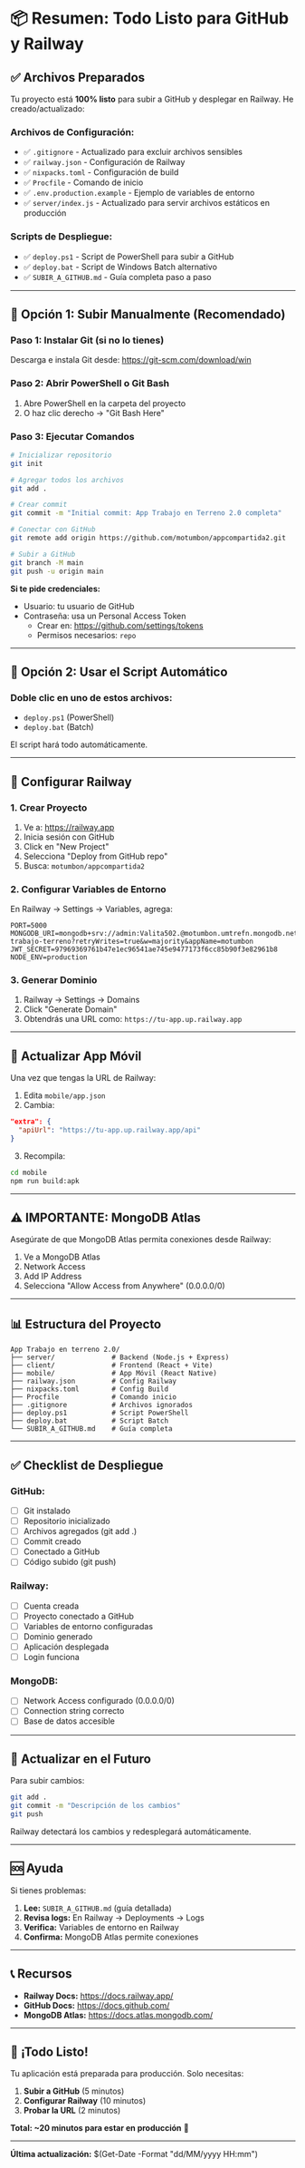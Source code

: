 # 📦 Resumen: Todo Listo para GitHub y Railway

## ✅ Archivos Preparados

Tu proyecto está **100% listo** para subir a GitHub y desplegar en Railway. He creado/actualizado:

### Archivos de Configuración:
- ✅ `.gitignore` - Actualizado para excluir archivos sensibles
- ✅ `railway.json` - Configuración de Railway
- ✅ `nixpacks.toml` - Configuración de build
- ✅ `Procfile` - Comando de inicio
- ✅ `.env.production.example` - Ejemplo de variables de entorno
- ✅ `server/index.js` - Actualizado para servir archivos estáticos en producción

### Scripts de Despliegue:
- ✅ `deploy.ps1` - Script de PowerShell para subir a GitHub
- ✅ `deploy.bat` - Script de Windows Batch alternativo
- ✅ `SUBIR_A_GITHUB.md` - Guía completa paso a paso

---

## 🚀 Opción 1: Subir Manualmente (Recomendado)

### Paso 1: Instalar Git (si no lo tienes)

Descarga e instala Git desde: https://git-scm.com/download/win

### Paso 2: Abrir PowerShell o Git Bash

1. Abre PowerShell en la carpeta del proyecto
2. O haz clic derecho → "Git Bash Here"

### Paso 3: Ejecutar Comandos

```bash
# Inicializar repositorio
git init

# Agregar todos los archivos
git add .

# Crear commit
git commit -m "Initial commit: App Trabajo en Terreno 2.0 completa"

# Conectar con GitHub
git remote add origin https://github.com/motumbon/appcompartida2.git

# Subir a GitHub
git branch -M main
git push -u origin main
```

**Si te pide credenciales:**
- Usuario: tu usuario de GitHub
- Contraseña: usa un Personal Access Token
  - Crear en: https://github.com/settings/tokens
  - Permisos necesarios: `repo`

---

## 🚀 Opción 2: Usar el Script Automático

### Doble clic en uno de estos archivos:
- `deploy.ps1` (PowerShell)
- `deploy.bat` (Batch)

El script hará todo automáticamente.

---

## 🚂 Configurar Railway

### 1. Crear Proyecto

1. Ve a: https://railway.app
2. Inicia sesión con GitHub
3. Click en "New Project"
4. Selecciona "Deploy from GitHub repo"
5. Busca: `motumbon/appcompartida2`

### 2. Configurar Variables de Entorno

En Railway → Settings → Variables, agrega:

```env
PORT=5000
MONGODB_URI=mongodb+srv://admin:Valita502.@motumbon.umtrefn.mongodb.net/app-trabajo-terreno?retryWrites=true&w=majority&appName=motumbon
JWT_SECRET=97969369761b47e1ec96541ae745e9477173f6cc85b90f3e82961b8
NODE_ENV=production
```

### 3. Generar Dominio

1. Railway → Settings → Domains
2. Click "Generate Domain"
3. Obtendrás una URL como: `https://tu-app.up.railway.app`

---

## 📱 Actualizar App Móvil

Una vez que tengas la URL de Railway:

1. Edita `mobile/app.json`
2. Cambia:
```json
"extra": {
  "apiUrl": "https://tu-app.up.railway.app/api"
}
```

3. Recompila:
```bash
cd mobile
npm run build:apk
```

---

## ⚠️ IMPORTANTE: MongoDB Atlas

Asegúrate de que MongoDB Atlas permita conexiones desde Railway:

1. Ve a MongoDB Atlas
2. Network Access
3. Add IP Address
4. Selecciona "Allow Access from Anywhere" (0.0.0.0/0)

---

## 📊 Estructura del Proyecto

```
App Trabajo en terreno 2.0/
├── server/              # Backend (Node.js + Express)
├── client/              # Frontend (React + Vite)
├── mobile/              # App Móvil (React Native)
├── railway.json         # Config Railway
├── nixpacks.toml        # Config Build
├── Procfile             # Comando inicio
├── .gitignore           # Archivos ignorados
├── deploy.ps1           # Script PowerShell
├── deploy.bat           # Script Batch
└── SUBIR_A_GITHUB.md    # Guía completa
```

---

## ✅ Checklist de Despliegue

### GitHub:
- [ ] Git instalado
- [ ] Repositorio inicializado
- [ ] Archivos agregados (git add .)
- [ ] Commit creado
- [ ] Conectado a GitHub
- [ ] Código subido (git push)

### Railway:
- [ ] Cuenta creada
- [ ] Proyecto conectado a GitHub
- [ ] Variables de entorno configuradas
- [ ] Dominio generado
- [ ] Aplicación desplegada
- [ ] Login funciona

### MongoDB:
- [ ] Network Access configurado (0.0.0.0/0)
- [ ] Connection string correcto
- [ ] Base de datos accesible

---

## 🔄 Actualizar en el Futuro

Para subir cambios:

```bash
git add .
git commit -m "Descripción de los cambios"
git push
```

Railway detectará los cambios y redesplegará automáticamente.

---

## 🆘 Ayuda

Si tienes problemas:

1. **Lee:** `SUBIR_A_GITHUB.md` (guía detallada)
2. **Revisa logs:** En Railway → Deployments → Logs
3. **Verifica:** Variables de entorno en Railway
4. **Confirma:** MongoDB Atlas permite conexiones

---

## 📞 Recursos

- **Railway Docs:** https://docs.railway.app/
- **GitHub Docs:** https://docs.github.com/
- **MongoDB Atlas:** https://docs.atlas.mongodb.com/

---

## 🎉 ¡Todo Listo!

Tu aplicación está preparada para producción. Solo necesitas:

1. **Subir a GitHub** (5 minutos)
2. **Configurar Railway** (10 minutos)
3. **Probar la URL** (2 minutos)

**Total: ~20 minutos para estar en producción** 🚀

---

**Última actualización:** $(Get-Date -Format "dd/MM/yyyy HH:mm")
